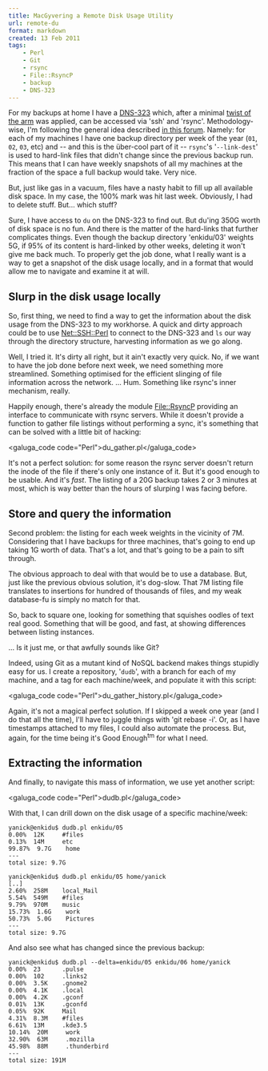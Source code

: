 ```yaml
---
title: MacGyvering a Remote Disk Usage Utility
url: remote-du
format: markdown
created: 13 Feb 2011
tags:
    - Perl
    - Git
    - rsync
    - File::RsyncP
    - backup
    - DNS-323
---
```


For my backups at home I have a [DNS-323][1] which, after
a minimal [twist of the arm][2] was applied, 
can be accessed via 'ssh' and 'rsync'.  Methodology-wise, 
I'm following the general idea described 
[in this forum][3].  Namely: for each of my machines I have one
backup directory per week of the year (`01`, `02`, `03`, etc) and
-- and this is the über-cool part of it -- 
`rsync`'s '`--link-dest`'  is used 
to hard-link files that didn't change since the previous backup run.
This means that I can have weekly snapshots of all my machines at
the fraction of the space a full backup would take. Very nice.

[1]: http://www.dlink.com/products/?pid=509
[2]: http://wiki.dns323.info/howto:ffp
[3]: http://forum.dsmg600.info/t2125-DNS-323-Rsync-Time-Machine!.html

But, just like gas in a vacuum, files have a nasty habit to fill up all
available disk space.  In my case, the 100% mark was hit last week. Obviously, 
I had to delete stuff.  But... which stuff?

Sure, I have access to `du` on the DNS-323 to find out. But 
du'ing 350G worth of disk space
is no fun. And there is the matter of the hard-links that further complicates 
things. Even though the backup directory 'enkidu/03' weights 5G, if 95% of its
content is hard-linked by other weeks, deleting it won't give me back much.
To properly get the job done, what I really want is a way to get a snapshot of 
the disk usage locally, and in 
a format that would allow me to navigate and examine it at will. 

## Slurp in the disk usage locally

So, first thing, we need to find a way
to get the information about the disk usage from the DNS-323 to my
workhorse.
A quick and dirty approach could be to use [Net::SSH::Perl](cpan)
to connect to the DNS-323 and `ls` our way through the directory structure, 
harvesting information as we go along. 

Well, I tried it. It's dirty all right, but it ain't exactly very quick. 
No, if we want to have the job done before next week, we need something 
more streamlined. Something optimised for the efficient slinging of 
file information across the network. ... Hum. Something like rsync's inner
mechanism, really.

Happily enough, there's already the module [File::RsyncP](cpan)
providing an interface to communicate with rsync servers. While it doesn't
provide a function to gather file listings without performing a sync, it's 
something that can be solved with a little bit of hacking:

<galuga_code code="Perl">du_gather.pl</galuga_code>

It's not a perfect solution: for some reason the rsync server doesn't return
the inode of the file if there's only one instance of it. But it's good
enough to be usable. And it's *fast*. The listing of a 20G backup takes 2 or 3
minutes at most, which is way better than the hours of slurping I was facing
before.

## Store and query the information

Second problem: the listing for each week weights in the vicinity of 7M.
Considering that I have backups for three machines, that's going to end up
taking 1G worth of data. That's a lot, and that's going to be a pain to sift
through. 

The obvious approach to deal with that would be to use a database. But, just like the 
previous obvious solution, it's dog-slow. That 7M listing file translates to
insertions for hundred of thousands of files, and my weak database-fu is
simply no match for that.

So, back to square one, looking for something that squishes oodles of text
real good. Something that will be good, and fast, at showing differences between 
listing instances.

...  Is it just me, or that awfully sounds like Git?

Indeed, using Git as a mutant kind of NoSQL backend makes things 
stupidly easy for us. I create a repository, '`dudb`', with a branch
for each of my machine, and a tag for each machine/week, and populate it
with this script:

<galuga_code code="Perl">du_gather_history.pl</galuga_code>

Again,
it's not a magical perfect solution. If I skipped a week one year (and I do that all
the time), I'll have to juggle things with 'git rebase -i'. Or, as I have
timestamps attached to my files, I could also automate the process. But,
again, for
the time being it's Good Enough<sup>tm</sup> for what I need.

## Extracting the information

And finally, to navigate this mass of information, we use yet another script:

<galuga_code code="Perl">dudb.pl</galuga_code>

With that, I can drill down on the disk usage of a specific machine/week:

    yanick@enkidu$ dudb.pl enkidu/05
    0.00%  12K     #files
    0.13%  14M     etc
    99.87%  9.7G    home
    ---
    total size: 9.7G

    yanick@enkidu$ dudb.pl enkidu/05 home/yanick
    [..]
    2.60%  258M    local_Mail
    5.54%  549M    #files
    9.79%  970M    music
    15.73%  1.6G    work
    50.73%  5.0G    Pictures
    ---
    total size: 9.7G

And also see what has changed since the previous backup:

    yanick@enkidu$ dudb.pl --delta=enkidu/05 enkidu/06 home/yanick
    0.00%  23      .pulse
    0.00%  102     .links2
    0.00%  3.5K    .gnome2
    0.00%  4.1K    .local
    0.00%  4.2K    .gconf
    0.01%  13K     .gconfd
    0.05%  92K     Mail
    4.31%  8.3M    #files
    6.61%  13M     .kde3.5
    10.14%  20M     work
    32.90%  63M     .mozilla
    45.98%  88M     .thunderbird
    ---
    total size: 191M

